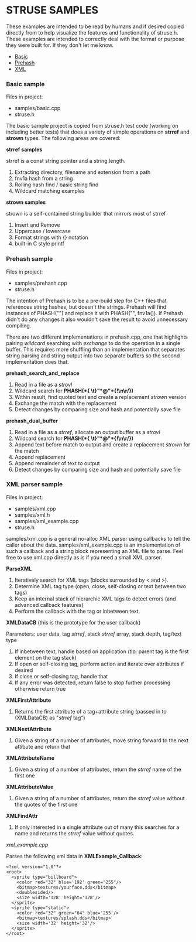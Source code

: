 # STRUSE SAMPLES

These examples are intended to be read by humans and if desired copied directly from to help visualize the features and functionality of struse.h. These examples are intended to correctly deal with the format or purpose they were built for. If they don't let me know.

* [Basic](#basic)
* [Prehash](#prehash)
* [XML](#xml)

### <a name="basic"></a>Basic sample

Files in project:

* samples/basic.cpp
* struse.h

The basic sample project is copied from struse.h test code (working on including better tests) that does a variety of simple operations on **strref** and **strown** types. The following areas are covered:

**strref samples**

strref is a const string pointer and a string length.

1. Extracting directory, filename and extension from a path
2. fnv1a hash from a string
3. Rolling hash find / basic string find
4. Wildcard matching examples

**strown samples**

strown is a self-contained string builder that mirrors most of strref

1. Insert and Remove
2. Uppercase / lowercase
3. Format strings with {} notation
4. built-in C style printf

### <a name="prehash"></a>Prehash sample

Files in project:

* samples/prehash.cpp
* struse.h

The intention of Prehash is to be a pre-build step for C++ files that references string hashes, but doesn't the strings. Prehash will find instances of PHASH("<keyword>") and replace it with PHASH("<keyword>", fnv1a(<keyword>)). If Prehash didn't do any changes it also wouldn't save the result to avoid unnecessary compiling.

There are two different implementations in prehash.cpp, one that highlights pairing *wildcard* searching with *exchange* to do the operation in a single buffer. This requires more shuffling than an implementation that separates string parsing and string output into two separate buffers so the second implementation does that.

**prehash\_search\_and\_replace**

1. Read in a file as a *strovl*
2. Wildcard search for **PHASH(\*{ \t}\"*@\"\*{!\n\r/})**
3. Within result, find quoted text and create a replacement *strown* version
4. Exchange the match with the replacement
5. Detect changes by comparing size and hash and potentially save file

**prehash\_dual\_buffer**

1. Read in a file as a *strref*, allocate an output buffer as a *strovl*
2. Wildcard search for **PHASH(\*{ \t}\"*@\"\*{!\n\r/})**
3. Append text before match to output and create a replacement *strown* for the match
4. Append replacement
5. Append remainder of text to output
6. Detect changes by comparing size and hash and potentially save file


### <a name="xml"></a>XML parser sample

Files in project:

* samples/xml.cpp
* samples/xml.h
* samples/xml_example.cpp
* struse.h

samples/xml.cpp is a general no-alloc XML parser using callbacks to tell the caller about the data. samples/xml_example.cpp is an implementation of such a callback and a string block representing an XML file to parse. Feel free to use xml.cpp directly as is if you need a small XML parser.

**ParseXML**

1. Iteratively search for XML tags (blocks surrounded by < and >).
2. Determine XML tag type (open, close, self-closing or text between two tags)
3. Keep an internal stack of hierarchic XML tags to detect errors (and advanced callback features)
4. Perform the callback with the tag or inbetween text.

**XMLDataCB** (this is the prototype for the user callback)

Parameters: user data, tag *strref*, stack *strref* array, stack depth, tag/text type

1. If inbetween text, handle based on application (tip: parent tag is the first element on the tag stack)
2. If open or self-closing tag, perform action and iterate over attributes if desired
3. If close or self-closing tag, handle that
4. If any error was detected, return false to stop further processing otherwise return true

**XMLFirstAttribute**

1. Returns the first attribute of a tag+attribute string (passed in to (XMLDataCB) as "*strref* tag")

**XMLNextAttribute**

1. Given a string of a number of attributes, move string forward to the next attibute and return that

**XMLAttributeName**

1. Given a string of a number of attributes, return the *strref* name of the first one

**XMLAttributeValue**

1. Given a string of a number of attributes, return the *strref* value without the quotes of the first one

**XMLFindAttr**

1. If only interested in a single attribute out of many this searches for a name and returns the *strref* value without quotes.

*xml_example.cpp*

Parses the following xml data in **XMLExample_Callback**:

    <?xml version="1.0"?>
    <root>
      <sprite type="billboard">
        <color red="32" blue='192' green="255"/>
        <bitmap>textures/yourface.dds</bitmap>
        <doublesided/>
        <size width='128' height='128'/>
      </sprite>
      <sprite type="static">
        <color red="32" green="64" blue='255'/>
        <bitmap>textures/splash.dds</bitmap>
        <size width='32' height='32'/>
      </sprite>
    </root>


